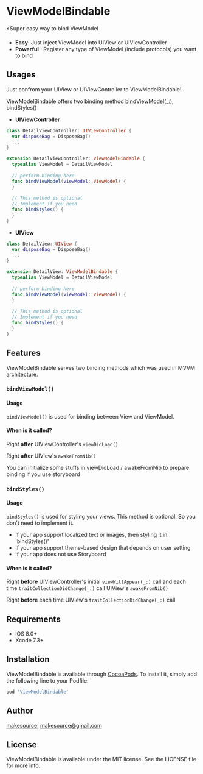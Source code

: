 # ViewModelBindable
⚡️Super easy way to bind ViewModel
* **Easy**: Just inject ViewModel into UIView or UIViewController
* **Powerful** : Register any type of ViewModel (include protocols) you want to bind

## Usages
Just confrom your UIView or UIViewController to ViewModelBindable!

ViewModelBindable offers two binding method bindViewModel(_:), bindStyles()


- **UIViewController**
```swift
class DetailViewController: UIViewController {
  var disposeBag = DisposeBag()
  ...
}

extension DetailViewController: ViewModelBindable {
  typealias ViewModel = DetailViewModel
  
  // perform binding here
  func bindViewModel(viewModel: ViewModel) {
  }
  
  // This method is optional
  // Implement if you need
  func bindStyles() {
  }
}
```
- **UIView**
```swift
class DetailView: UIView {
  var disposeBag = DisposeBag()
  ...
}

extension DetailView: ViewModelBindable {
  typealias ViewModel = DetailViewModel
  
  // perform binding here
  func bindViewModel(viewModel: ViewModel) {
  }
  
  // This method is optional
  // Implement if you need
  func bindStyles() {
  }
}
```

## Features

ViewModelBindable serves two binding methods which was used in MVVM architecture.

### `bindViewModel()`

#### Usage

`bindViewModel()` is used for binding between View and ViewModel.

#### When is it called?

Right **after** UIViewController's `viewDidLoad()`

Right **after** UIView's `awakeFromNib()`
 
You can initialize some stuffs in viewDidLoad / awakeFromNib to prepare binding if you use storyboard


### `bindStyles()`

#### Usage

`bindStyles()` is used for styling your views. This method is optional. So you don't need to implement it.

- If your app support localized text or images, then styling it in 'bindStyles()'
- If your app support theme-based design that depends on user setting
- If your app does not use Storyboard

#### When is it called?

Right **before** UIViewController's initial `viewWillAppear(_:)` call and each time `traitCollectionDidChange(_:)` call
UIView's `awakeFromNib()`
 
Right **before** each time UIView's `traitCollectionDidChange(_:)` call

## Requirements

- iOS 8.0+
- Xcode 7.3+

## Installation

ViewModelBindable is available through [CocoaPods](http://cocoapods.org). To install
it, simply add the following line to your Podfile:

```ruby
pod 'ViewModelBindable'
```

## Author

[makesource](https://github.com/makesource), makesource@gmail.com

## License

ViewModelBindable is available under the MIT license. See the LICENSE file for more info.
